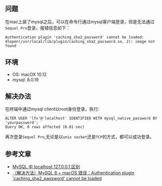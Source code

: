 ## 问题
在mac上装了mysql之后，可以在命令行通过mysql客户端登录，但是无法通过`Sequel Pro`登录，报错信息如下：

`Authentication plugin 'caching_sha2_password' cannot be loaded: dlopen(/usr/local/lib/plugin/caching_sha2_password.so, 2): image not found`

## 环境
- OS: macOX 10.12
- mysql: 8.0.19


## 解决办法

在终端中通过mysql client以root身份登录，执行:

```mysql
ALTER USER 'lfn'@'localhost' IDENTIFIED WITH mysql_native_password BY 'yourpassword';
Query OK, 0 rows affected (0.01 sec)
```

再次登录`Sequel Pro`,无论是以`unix socket`还是`TCP`的方式，都可以成功登录。

## 参考文章
- [MySQL 中 localhost 127.0.0.1 区别](https://jin-yang.github.io/post/mysql-localhost-vs-127.0.0.1-introduce.html)
- [（解决方法）MySQL 8 + macOS 错误：Authentication plugin 'caching_sha2_password' cannot be loaded](https://1c7.me/mysql-8-connect-error-2018/)
